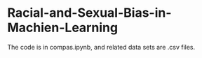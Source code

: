 # Racial-and-Sexual-Bias-in-Machien-Learning

The code is in compas.ipynb, and related data sets are .csv files.
